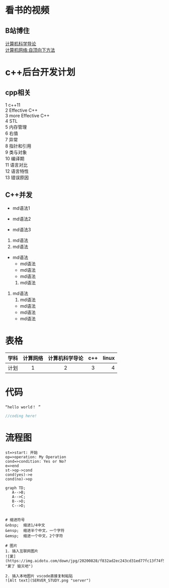 # 看书的视频
## B站博住
[计算机科学导论](https://www.bilibili.com/video/BV13V41117xc?p=5&vd_source=99484403f32010c33b9b4d23c080916b) \
[计算机网络:自顶向下方法](https://www.bilibili.com/video/BV1534y1o7eD/?spm_id_from=333.999.0.0&vd_source=99484403f32010c33b9b4d23c080916b) 

# c++后台开发计划
## cpp相关
1 c++11 \
2 Effective C++ \
3 more Effective C++  \
4 STL \
5 内存管理 \
6 右值 \
7 异常 \
8 指针和引用 \
9 类与对象 \
10 编译期 \
11 语言对比 \
12 语言特性 \
13 错误原因 
## C++并发
- md语法1 
* md语法2 
+ md语法3 
1. md语法 
2. md语法 
* md语法
    * md语法 
    - md语法
    + md语法
    1. md语法
1. md语法
    1. md语法
    - md语法
    + md语法
    * md语法

# 表格
|学科|计算网络|计算机科学导论|c++|linux|
|--|:--:|:--:|:--:|--:|
|计划|1|2|3|4|
    
# 代码
` “hello world！ ” `

```c++
//coding here!

```
# 流程图
 ```flow
st=>start: 开始
op=>operation: My Operation
cond=>condition: Yes or No?
e=>end
st->op->cond
cond(yes)->e
cond(no)->op
 ```  
 ```mermaid
graph TD;
    A-->B;
    A-->C;
    B-->D;
    C-->D;
  
  
# 缩进符号
&nbsp;  缩进1/4中文  
&ensp;  缩进半个中文，一个字符  
&emsp;  缩进一个中文，2个字符  

# 图片
1. 插入互联网图片
![累](https://img.aidotu.com/down/jpg/20200828/f832ad2ec243cd31ed77fc13f74f5c5b_63783_700_693.jpg "累了 毁灭吧")  

2. 插入本地图片 vscode直接复制粘贴  
![Alt text](SERVER_STUDY.png "server")